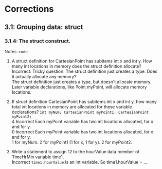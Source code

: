 # Corrections
## 3.1: Grouping data: struct
### 3.1.4: The struct construct.
Notes: ``` code ```
<br>
<p></p>

1) A struct definition for CartesianPoint has subitems int x and int y. 
How many int locations in memory does the struct definition allocate?  <br>
	Incorrect: Tricky question. The struct definition just creates a type. Does it actually allocate any memory? <br>
	The struct definition just creates a type, but doesn't allocate memory. Later variable declarations, like Point myPoint, will allocate memory locations.<br>


2) If struct definition CartesianPoint has subitems int x and int y, how many total int locations in memory are allocated for these variable declarations?
`
int myNum;
CartesianPoint myPoint1;
CartesianPoint myPoint2;
`<br>
	4 Incorrect Each myPoint variable has two int locations allocated, for x and for y.<br>
	0 Incorrect Each myPoint variable has two int locations allocated, for x and for y.<br>
	1 for myNum. 
	2 for myPoint1 (1 for x, 1 for y). 
	2 for myPoint2.<br>


4) Write a statement to assign 12 to the hourValue data member of TimeHrMin variable time1.<br>
Incorrect
`time1.hourValue` is an int variable. So time1.hourValue = ...<br>

